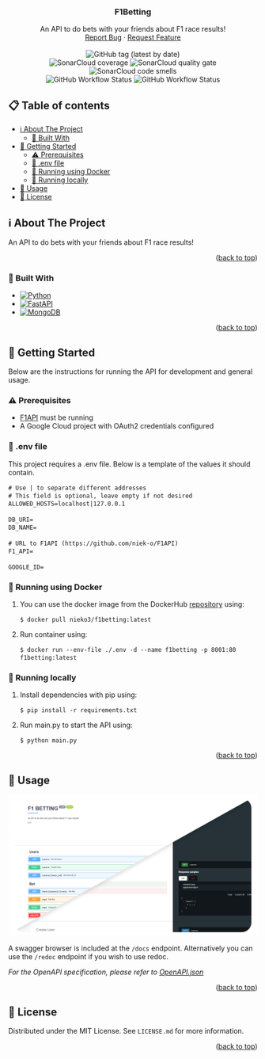 <a name="readme-top"></a>

<div>
<h3 align="center">F1Betting</h3>

  <p align="center">
    An API to do bets with your friends about F1 race results!
    <br />
    <a href="https://github.com/f1betting/F1Betting/issues">Report Bug</a>
    ·
    <a href="https://github.com/f1betting/F1Betting/issues">Request Feature</a>
    <br />
    <br />
    <img alt="GitHub tag (latest by date)" src="https://img.shields.io/github/v/tag/f1betting/f1betting?label=Version">
    <br />
    <img alt="SonarCloud coverage" src="https://sonarcloud.io/api/project_badges/measure?project=f1betting_F1Betting&metric=coverage">
    <img alt="SonarCloud quality gate" src="https://sonarcloud.io/api/project_badges/measure?project=f1betting_F1Betting&metric=alert_status">
    <img alt="SonarCloud code smells" src="https://sonarcloud.io/api/project_badges/measure?project=f1betting_F1Betting&metric=code_smells">
    <br />
    <img alt="GitHub Workflow Status" src="https://img.shields.io/github/workflow/status/f1betting/F1Betting/Python%20on%20Push%20Master?label=Build">
    <img alt="GitHub Workflow Status" src="https://img.shields.io/github/workflow/status/f1betting/F1Betting/Docker%20Build%20and%20Push?label=Docker">
  </p>
</div>



<!-- TABLE OF CONTENTS -->

## 📋 Table of contents

- [ℹ️ About The Project](#-about-the-project)
    - [🚧 Built With](#built-with)
- [🔨 Getting Started](#-getting-started)
    - [⚠ Prerequisites](#-prerequisites)
    - [🤖 .env file](#-env-file)
    - [🚢 Running using Docker](#running-using-docker)
    - [🏡 Running locally](#running-locally)
- [🚀 Usage ](#-usage)
- [📜 License](#-license)

<!-- ABOUT THE PROJECT -->

## ℹ️ About The Project

An API to do bets with your friends about F1 race results!

<p align="right">(<a href="#readme-top">back to top</a>)</p>

### 🚧 Built With

* [![Python]][Python-url]
* [![FastAPI]][FastAPI-url]
* [![MongoDB]][MongoDB-url]

<p align="right">(<a href="#readme-top">back to top</a>)</p>



<!-- GETTING STARTED -->

## 🔨 Getting Started

Below are the instructions for running the API for development and general usage.

### ⚠ Prerequisites

* [F1API](https://github.com/f1betting/F1API) must be running
* A Google Cloud project with OAuth2 credentials configured

### 🤖 .env file

This project requires a .env file. Below is a template of the values it should contain.

````dotenv
# Use | to separate different addresses 
# This field is optional, leave empty if not desired
ALLOWED_HOSTS=localhost|127.0.0.1

DB_URI=
DB_NAME=

# URL to F1API (https://github.com/niek-o/F1API)
F1_API=

GOOGLE_ID=
````

### 🚢 Running using Docker

1. You can use the docker image from the DockerHub [repository](https://hub.docker.com/r/nieko3/f1betting) using:

   ````shell
   $ docker pull nieko3/f1betting:latest
   ````

2. Run container using:

    ````shell
    $ docker run --env-file ./.env -d --name f1betting -p 8001:80 f1betting:latest
    ````

### 🏡 Running locally

1. Install dependencies with pip using:

   ````shell
   $ pip install -r requirements.txt
   ````

2. Run main.py to start the API using:
   ````shell
   $ python main.py
   ````

<p align="right">(<a href="#readme-top">back to top</a>)</p>



<!-- USAGE EXAMPLES -->

## 🚀 Usage

<img src="docs/screenshot.png">

A swagger browser is included at the ``/docs`` endpoint. Alternatively you can use the ``/redoc`` endpoint if you wish
to use redoc.

_For the OpenAPI specification, please refer
to [OpenAPI.json](https://github.com/f1betting/F1Betting/blob/main/OpenAPI.json)_

<p align="right">(<a href="#readme-top">back to top</a>)</p>



<!-- LICENSE -->

## 📜 License

Distributed under the MIT License. See `LICENSE.md` for more information.

<p align="right">(<a href="#readme-top">back to top</a>)</p>



<!-- MARKDOWN LINKS & IMAGES -->
<!-- https://www.markdownguide.org/basic-syntax/#reference-style-links -->

[Python]: https://img.shields.io/badge/python-3670A0?style=for-the-badge&logo=python&logoColor=ffdd54

[Python-url]: https://python.org

[FastAPI]: https://img.shields.io/badge/FastAPI-005571?style=for-the-badge&logo=fastapi

[FastAPI-url]: https://fastapi.tiangolo.com/

[MongoDB]: https://img.shields.io/badge/MongoDB-%234ea94b.svg?style=for-the-badge&logo=mongodb&logoColor=white

[MongoDB-url]: https://www.mongodb.com/